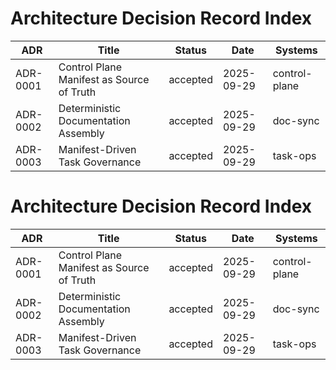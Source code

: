 # Architecture Decision Record Index

| ADR | Title | Status | Date | Systems |
| --- | --- | --- | --- | --- |
| ADR-0001 | Control Plane Manifest as Source of Truth | accepted | 2025-09-29 | control-plane |
| ADR-0002 | Deterministic Documentation Assembly | accepted | 2025-09-29 | doc-sync |
| ADR-0003 | Manifest-Driven Task Governance | accepted | 2025-09-29 | task-ops |
<!-- agentcontrol:start:agentcontrol-adr-index -->
# Architecture Decision Record Index

| ADR | Title | Status | Date | Systems |
| --- | --- | --- | --- | --- |
| ADR-0001 | Control Plane Manifest as Source of Truth | accepted | 2025-09-29 | control-plane |
| ADR-0002 | Deterministic Documentation Assembly | accepted | 2025-09-29 | doc-sync |
| ADR-0003 | Manifest-Driven Task Governance | accepted | 2025-09-29 | task-ops |
<!-- agentcontrol:end:agentcontrol-adr-index -->
